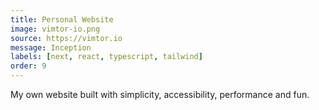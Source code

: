 ```yaml
---
title: Personal Website
image: vimtor-io.png
source: https://vimtor.io
message: Inception
labels: [next, react, typescript, tailwind]
order: 9
---
```


My own website built with simplicity, accessibility, performance and fun.
